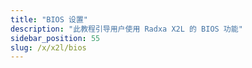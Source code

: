 ```yaml
---
title: "BIOS 设置"
description: "此教程引导用户使用 Radxa X2L 的 BIOS 功能"
sidebar_position: 55
slug: /x/x2l/bios
---
```


<DocCardList />
